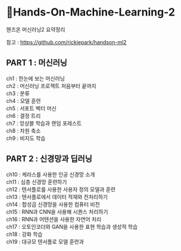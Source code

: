 # 📕Hands-On-Machine-Learning-2
핸즈온 머신러닝2 요약정리

참고 : https://github.com/rickiepark/handson-ml2

## PART 1 : 머신러닝
ch1 : 한눈에 보는 머신러닝  
ch2 : 머신러닝 프로젝트 처음부터 끝까지  
ch3 : 분류  
ch4 : 모델 훈련  
ch5 : 서포트 벡터 머신  
ch6 : 결정 트리  
ch7 : 앙상블 학습과 랜덤 포레스트  
ch8 : 차원 축소  
ch9 : 비지도 학습  

## PART 2 : 신경망과 딥러닝
ch10 : 케라스를 사용한 인공 신경망 소개  
ch11 : 심층 신경망 훈련하기  
ch12 : 텐서플로를 사용한 사용자 정의 모델과 훈련  
ch13 : 텐서플로에서 데이터 적재와 전처리하기  
ch14 : 합성곱 신경망을 사용한 컴퓨터 비전  
ch15 : RNN과 CNN을 사용해 시퀀스 처리하기  
ch16 : RNN과 어텐션을 사용한 자연어 처리  
ch17 : 오토인코더와 GAN을 사용한 표현 학습과 생성적 학습  
ch18 : 강화 학습  
ch19 : 대규모 텐서플로 모델 훈련과 
